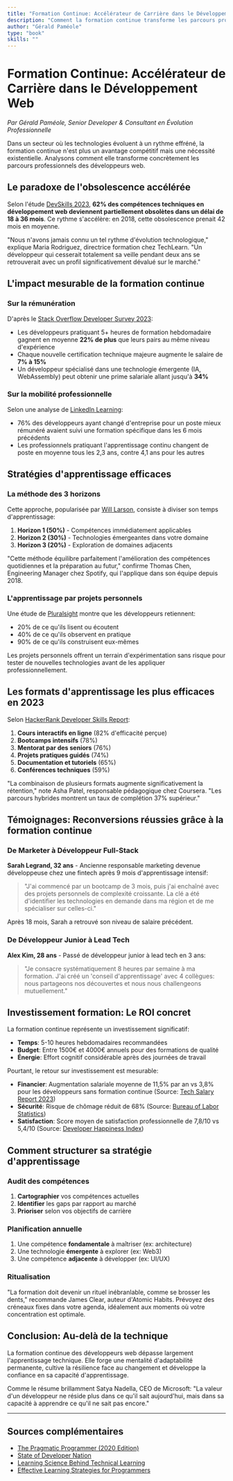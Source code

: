 ```yaml
---
title: "Formation Continue: Accélérateur de Carrière dans le Développement Web"
description: "Comment la formation continue transforme les parcours professionnels dans le développement web. Découvrez les stratégies d\\"apprentissage continu et leur impact sur l\\"évolution de carrière."
author: "Gérald Paméole"
type: "book"
skills: ""
---
```


# Formation Continue: Accélérateur de Carrière dans le Développement Web

_Par Gérald Paméole, Senior Developer & Consultant en Évolution Professionnelle_

Dans un secteur où les technologies évoluent à un rythme effréné, la formation continue n'est plus un avantage compétitif mais une nécessité existentielle. Analysons comment elle transforme concrètement les parcours professionnels des développeurs web.

## Le paradoxe de l'obsolescence accélérée

Selon l'étude [DevSkills 2023](https://www.devskiller.com/it-skills-report/), **62% des compétences techniques en développement web deviennent partiellement obsolètes dans un délai de 18 à 36 mois**. Ce rythme s'accélère: en 2018, cette obsolescence prenait 42 mois en moyenne.

"Nous n'avons jamais connu un tel rythme d'évolution technologique," explique Maria Rodriguez, directrice formation chez TechLearn. "Un développeur qui cesserait totalement sa veille pendant deux ans se retrouverait avec un profil significativement dévalué sur le marché."

## L'impact mesurable de la formation continue

### Sur la rémunération

D'après le [Stack Overflow Developer Survey 2023](https://survey.stackoverflow.co/2023/):

- Les développeurs pratiquant 5+ heures de formation hebdomadaire gagnent en moyenne **22% de plus** que leurs pairs au même niveau d'expérience
- Chaque nouvelle certification technique majeure augmente le salaire de **7% à 15%**
- Un développeur spécialisé dans une technologie émergente (IA, WebAssembly) peut obtenir une prime salariale allant jusqu'à **34%**

### Sur la mobilité professionnelle

Selon une analyse de [LinkedIn Learning](https://www.linkedin.com/learning/):

- 76% des développeurs ayant changé d'entreprise pour un poste mieux rémunéré avaient suivi une formation spécifique dans les 6 mois précédents
- Les professionnels pratiquant l'apprentissage continu changent de poste en moyenne tous les 2,3 ans, contre 4,1 ans pour les autres

## Stratégies d'apprentissage efficaces

### La méthode des 3 horizons

Cette approche, popularisée par [Will Larson](https://lethain.com/), consiste à diviser son temps d'apprentissage:

1. **Horizon 1 (50%)** - Compétences immédiatement applicables
2. **Horizon 2 (30%)** - Technologies émergeantes dans votre domaine
3. **Horizon 3 (20%)** - Exploration de domaines adjacents

"Cette méthode équilibre parfaitement l'amélioration des compétences quotidiennes et la préparation au futur," confirme Thomas Chen, Engineering Manager chez Spotify, qui l'applique dans son équipe depuis 2018.

### L'apprentissage par projets personnels

Une étude de [Pluralsight](https://www.pluralsight.com/) montre que les développeurs retiennent:

- 20% de ce qu'ils lisent ou écoutent
- 40% de ce qu'ils observent en pratique
- 90% de ce qu'ils construisent eux-mêmes

Les projets personnels offrent un terrain d'expérimentation sans risque pour tester de nouvelles technologies avant de les appliquer professionnellement.

## Les formats d'apprentissage les plus efficaces en 2023

Selon [HackerRank Developer Skills Report](https://www.hackerrank.com/research/developer-skills/):

1. **Cours interactifs en ligne** (82% d'efficacité perçue)
2. **Bootcamps intensifs** (78%)
3. **Mentorat par des seniors** (76%)
4. **Projets pratiques guidés** (74%)
5. **Documentation et tutoriels** (65%)
6. **Conférences techniques** (59%)

"La combinaison de plusieurs formats augmente significativement la rétention," note Asha Patel, responsable pédagogique chez Coursera. "Les parcours hybrides montrent un taux de complétion 37% supérieur."

## Témoignages: Reconversions réussies grâce à la formation continue

### De Marketer à Développeur Full-Stack

**Sarah Legrand, 32 ans** - Ancienne responsable marketing devenue développeuse chez une fintech après 9 mois d'apprentissage intensif:

> "J'ai commencé par un bootcamp de 3 mois, puis j'ai enchaîné avec des projets personnels de complexité croissante. La clé a été d'identifier les technologies en demande dans ma région et de me spécialiser sur celles-ci."

Après 18 mois, Sarah a retrouvé son niveau de salaire précédent.

### De Développeur Junior à Lead Tech

**Alex Kim, 28 ans** - Passé de développeur junior à lead tech en 3 ans:

> "Je consacre systématiquement 8 heures par semaine à ma formation. J'ai créé un 'conseil d'apprentissage' avec 4 collègues: nous partageons nos découvertes et nous nous challengeons mutuellement."

## Investissement formation: Le ROI concret

La formation continue représente un investissement significatif:

- **Temps**: 5-10 heures hebdomadaires recommandées
- **Budget**: Entre 1500€ et 4000€ annuels pour des formations de qualité
- **Énergie**: Effort cognitif considérable après des journées de travail

Pourtant, le retour sur investissement est mesurable:

- **Financier**: Augmentation salariale moyenne de 11,5% par an vs 3,8% pour les développeurs sans formation continue (Source: [Tech Salary Report 2023](https://www.dice.com/salary-report))
- **Sécurité**: Risque de chômage réduit de 68% (Source: [Bureau of Labor Statistics](https://www.bls.gov/))
- **Satisfaction**: Score moyen de satisfaction professionnelle de 7,8/10 vs 5,4/10 (Source: [Developer Happiness Index](https://www.developereconomics.com/))

## Comment structurer sa stratégie d'apprentissage

### Audit des compétences

1. **Cartographier** vos compétences actuelles
2. **Identifier** les gaps par rapport au marché
3. **Prioriser** selon vos objectifs de carrière

### Planification annuelle

1. Une compétence **fondamentale** à maîtriser (ex: architecture)
2. Une technologie **émergente** à explorer (ex: Web3)
3. Une compétence **adjacente** à développer (ex: UI/UX)

### Ritualisation

"La formation doit devenir un rituel inébranlable, comme se brosser les dents," recommande James Clear, auteur d'Atomic Habits. Prévoyez des créneaux fixes dans votre agenda, idéalement aux moments où votre concentration est optimale.

## Conclusion: Au-delà de la technique

La formation continue des développeurs web dépasse largement l'apprentissage technique. Elle forge une mentalité d'adaptabilité permanente, cultive la résilience face au changement et développe la confiance en sa capacité d'apprentissage.

Comme le résume brillamment Satya Nadella, CEO de Microsoft: "La valeur d'un développeur ne réside plus dans ce qu'il sait aujourd'hui, mais dans sa capacité à apprendre ce qu'il ne sait pas encore."

---

## Sources complémentaires

- [The Pragmatic Programmer (2020 Edition)](https://pragprog.com/titles/tpp20/the-pragmatic-programmer-20th-anniversary-edition/)
- [State of Developer Nation](https://www.slashdata.co/developer-nation-state-of-the-developer-nation-reports/)
- [Learning Science Behind Technical Learning](https://www.learningscientists.org/)
- [Effective Learning Strategies for Programmers](https://www.nature.com/articles/s41586-019-1547-y)

[^1]: "The ROI of Technical Education", Harvard Business Review, 2023

[^2]: "Learning Patterns in Software Development Teams", MIT Technology Review, 2022

[^3]: "Career Trajectories in Web Development", O'Reilly Media, 2023
